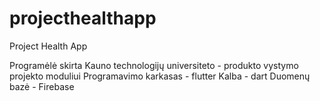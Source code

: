 # projecthealthapp

Project Health App

Programėlė skirta Kauno technologijų universiteto - produkto vystymo projekto moduliui
Programavimo karkasas - flutter
Kalba - dart
Duomenų bazė - Firebase
